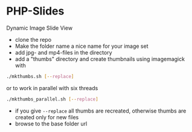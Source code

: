 # PHP-Slides
Dynamic Image Slide View

* clone the repo
* Make the folder name a nice name for your image set
* add jpg- and mp4-files in the directory
* add a "thumbs" directory and create thumbnails using imagemagick with
```bash
./mkthumbs.sh [--replace]
```
or to work in parallel with six threads
```bash
./mkthumbs_parallel.sh [--replace]
```
* if you give `--replace` all thumbs are recreated, otherwise thumbs are created only for new files
* browse to the base folder url
